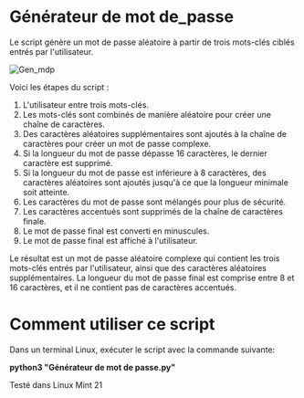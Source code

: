 # Générateur de mot de_passe

Le script génère un mot de passe aléatoire à partir de trois mots-clés ciblés entrés par l'utilisateur. 

![Gen_mdp](https://github.com/danydube1971/Generateur_de_mot_de_passe/assets/74633244/e3a33f76-83bb-46ec-8fd6-e39be842a3b9)


Voici les étapes du script :

1. L'utilisateur entre trois mots-clés.
2. Les mots-clés sont combinés de manière aléatoire pour créer une chaîne de caractères.
3. Des caractères aléatoires supplémentaires sont ajoutés à la chaîne de caractères pour créer un mot de passe complexe.
4. Si la longueur du mot de passe dépasse 16 caractères, le dernier caractère est supprimé.
5. Si la longueur du mot de passe est inférieure à 8 caractères, des caractères aléatoires sont ajoutés jusqu'à ce que la longueur minimale soit atteinte.
6. Les caractères du mot de passe sont mélangés pour plus de sécurité.
7. Les caractères accentués sont supprimés de la chaîne de caractères finale.
8. Le mot de passe final est converti en minuscules.
9. Le mot de passe final est affiché à l'utilisateur.

Le résultat est un mot de passe aléatoire complexe qui contient les trois mots-clés entrés par l'utilisateur, 
ainsi que des caractères aléatoires supplémentaires. La longueur du mot de passe final est comprise entre 8 et 16 caractères, 
et il ne contient pas de caractères accentués.

# Comment utiliser ce script
Dans un terminal Linux, exécuter le script avec la commande suivante: 

**python3 "Générateur de mot de passe.py"**



Testé dans Linux Mint 21
